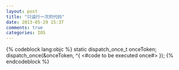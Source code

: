 ```yaml
---
layout: post
title: "只运行一次的代码"
date: 2013-05-29 15:37
comments: true
categories: IOS
---
```

{% codeblock lang:objc %}
  static dispatch_once_t onceToken;
        dispatch_once(&onceToken, ^{
            <#code to be executed once#>
        });
{% endcodeblock %}
